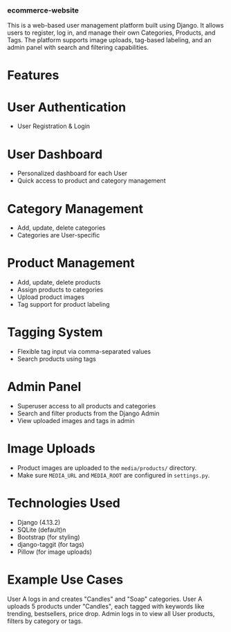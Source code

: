 ### ecommerce-website
This is a web-based user management platform built using Django. It allows users to register, log in, and manage their own Categories, Products, and Tags. The platform supports image uploads, tag-based labeling, and an admin panel with search and filtering capabilities.

# Features
# User Authentication
- User Registration & Login

# User Dashboard
- Personalized dashboard for each User
- Quick access to product and category management

# Category Management
- Add, update, delete categories
- Categories are User-specific

# Product Management
- Add, update, delete products
- Assign products to categories
- Upload product images
- Tag support for product labeling

# Tagging System
- Flexible tag input via comma-separated values
- Search products using tags

# Admin Panel
- Superuser access to all products and categories
- Search and filter products from the Django Admin
- View uploaded images and tags in admin

# Image Uploads
- Product images are uploaded to the `media/products/` directory.
- Make sure `MEDIA_URL` and `MEDIA_ROOT` are configured in `settings.py`.

# Technologies Used
- Django (4.13.2)
- SQLite (default)n
- Bootstrap (for styling)
- django-taggit (for tags)
- Pillow (for image uploads)

# Example Use Cases
User A logs in and creates "Candles" and "Soap" categories.
User A uploads 5 products under "Candles", each tagged with keywords like trending, bestsellers, price drop.
Admin logs in to view all User products, filters by category or tags.
